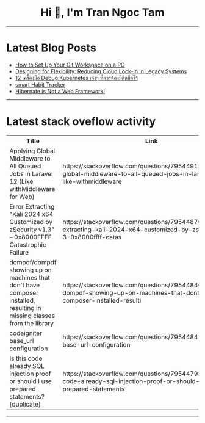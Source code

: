 <h1 align="center">Hi 👋, I'm Tran Ngoc Tam</h1>

---

# Latest Blog Posts 
<!-- BLOG-POST-LIST:START -->
- [How to Set Up Your Git Workspace on a PC](https://dev.to/theoriginalbpc/how-to-set-up-your-git-workspace-on-a-pc-414e)
- [Designing for Flexibility: Reducing Cloud Lock-In in Legacy Systems](https://dev.to/sergiorf/designing-for-flexibility-reducing-cloud-lock-in-in-legacy-systems-3obj)
- [12 เครื่องมือ Debug Kubernetes เจ๋งๆ ที่ควรต้องมีติดมือไว้](https://dev.to/mongkol_tho/12-ekhruuengmuue-debug-kubernetes-ecchng-thiikhwrtngmiitidmuueaiw-1pla)
- [smart Habit Tracker](https://dev.to/hussein_osman_5c4bbe33c6d/building-better-habits-with-habit-tracker-2fcl)
- [Hibernate is Not a Web Framework!](https://dev.to/lovestaco/hibernate-is-not-a-web-framework-5c2h)
<!-- BLOG-POST-LIST:END -->

---

# Latest stack oveflow activity
<table>
  <tr><th>Title</th><th>Link</th></tr>
  <!-- STACKOVERFLOW:START --><tr><td>Applying Global Middleware to All Queued Jobs in Laravel 12 &lpar;Like withMiddleware for Web&rpar;</td><td>https://stackoverflow.com/questions/79544915/applying-global-middleware-to-all-queued-jobs-in-laravel-12-like-withmiddleware</td></tr><tr><td>Error Extracting &quot;Kali 2024 x64 Customized by zSecurity v1.3&quot; – 0x8000FFFF Catastrophic Failure</td><td>https://stackoverflow.com/questions/79544870/error-extracting-kali-2024-x64-customized-by-zsecurity-v1-3-0x8000ffff-catas</td></tr><tr><td>dompdf/dompdf showing up on machines that don&#39;t have composer installed, resulting in missing classes from the library</td><td>https://stackoverflow.com/questions/79544846/dompdf-dompdf-showing-up-on-machines-that-dont-have-composer-installed-resulti</td></tr><tr><td>codeigniter base_url configuration</td><td>https://stackoverflow.com/questions/79544842/codeigniter-base-url-configuration</td></tr><tr><td>Is this code already SQL injection proof or should I use prepared statements? [duplicate]</td><td>https://stackoverflow.com/questions/79544792/is-this-code-already-sql-injection-proof-or-should-i-use-prepared-statements</td></tr><!-- STACKOVERFLOW:END -->
</table>

---


